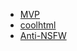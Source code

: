 - [MVP](https://topoichhsite.github.io/mvp)
- [coolhtml](https://topoichhsite.github.io/coolhtml)
- [Anti-NSFW](https://ant1nsfw.github.io)
